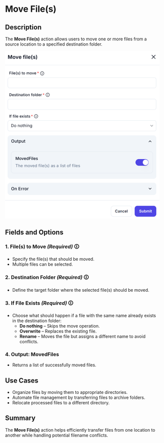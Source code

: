 # Move File(s)  

## Description  

The **Move File(s)** action allows users to move one or more files from a source location to a specified destination folder.  

![Move File(s) UI](move-files.png)  

## Fields and Options  

### 1. **File(s) to Move** *(Required)* 🛈  

- Specify the file(s) that should be moved.  
- Multiple files can be selected.  

### 2. **Destination Folder** *(Required)* 🛈

- Define the target folder where the selected file(s) should be moved.  

### 3. **If File Exists** *(Required)* 🛈

- Choose what should happen if a file with the same name already exists in the destination folder:  
  - **Do nothing** – Skips the move operation.  
  - **Overwrite** – Replaces the existing file.  
  - **Rename** – Moves the file but assigns a different name to avoid conflicts.  

### 4. **Output: MovedFiles**

- Returns a list of successfully moved files.  

## Use Cases

- Organize files by moving them to appropriate directories.  
- Automate file management by transferring files to archive folders.  
- Relocate processed files to a different directory.  

## Summary

The **Move File(s)** action helps efficiently transfer files from one location to another while handling potential filename conflicts.  
